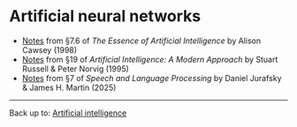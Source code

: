 # Artificial neural networks

- [Notes](Cawsey1998.md) from §7.6 of *The Essence of Artificial Intelligence* by Alison Cawsey (1998)
- [Notes](RussellNorvig1995-19.md) from §19 of *Artificial Intelligence: A Modern Approach* by Stuart Russell & Peter Norvig (1995)
- [Notes](JurafskyMartin2025-7.md) from §7 of *Speech and Language Processing* by Daniel Jurafsky & James H. Martin (2025)

----

Back up to: [Artificial intelligence](../index.md)
